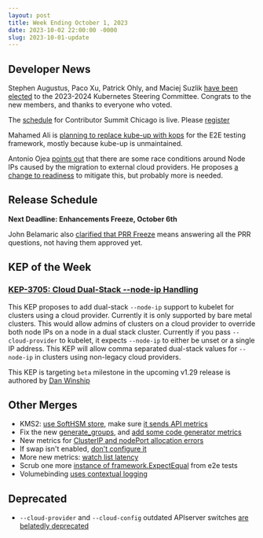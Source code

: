 ```yaml
---
layout: post
title: Week Ending October 1, 2023
date: 2023-10-02 22:00:00 -0000
slug: 2023-10-01-update
---
```


## Developer News

Stephen Augustus, Paco Xu, Patrick Ohly, and Maciej Suzlik [have been elected](https://groups.google.com/a/kubernetes.io/g/dev/c/jbbgiSWMq98) to the 2023-2024 Kubernetes Steering Committee.  Congrats to the new members, and thanks to everyone who voted.

The [schedule](https://www.kubernetes.dev/events/2023/kcsna/schedule/) for Contributor Summit Chicago is live.  Please [register](https://www.kubernetes.dev/events/2023/kcsna/registration/)

Mahamed Ali is [planning to replace kube-up with kops](https://groups.google.com/a/kubernetes.io/g/dev/c/bFARAiK-K90) for the E2E testing framework, mostly because kube-up is unmaintained.

Antonio Ojea [points out](https://github.com/kubernetes/kubernetes/pull/120753) that there are some race conditions around Node IPs caused by the migration to external cloud providers.  He proposes [a change to readiness](https://github.com/kubernetes/kubernetes/pull/120753) to mitigate this, but probably more is needed.

## Release Schedule

**Next Deadline: Enhancements Freeze, October 6th**

John Belamaric also [clarified that PRR Freeze](https://groups.google.com/a/kubernetes.io/g/dev/c/CQ33yPqp-H4) means answering all the PRR questions, not having them approved yet.

## KEP of the Week

### [KEP-3705: Cloud Dual-Stack --node-ip Handling](https://github.com/kubernetes/enhancements/tree/master/keps/sig-network/3705-cloud-node-ips)

This KEP proposes to add dual-stack `--node-ip` support to kubelet for clusters using a cloud provider. Currently it is only supported by bare metal clusters. This would allow admins of clusters on a cloud provider to override both node IPs on a node in a dual stack cluster. Currently if you pass `--cloud-provider` to kubelet, it expects `--node-ip` to either be unset or a single IP address. This KEP will allow comma separated dual-stack values for `--node-ip` in clusters using non-legacy cloud providers.

This KEP is targeting `beta` milestone in the upcoming v1.29 release is authored by [Dan Winship](https://github.com/danwinship)

## Other Merges

* KMS2: [use SoftHSM store](https://github.com/kubernetes/kubernetes/pull/120896), make sure [it sends API metrics](https://github.com/kubernetes/kubernetes/pull/120544)
* Fix the new [generate_groups](https://github.com/kubernetes/kubernetes/pull/120877), and [add some code generator metrics](https://github.com/kubernetes/kubernetes/pull/120050)
* New metrics for [ClusterIP and nodePort allocation errors](https://github.com/kubernetes/kubernetes/pull/120843)
* If swap isn't enabled, [don't configure it](https://github.com/kubernetes/kubernetes/pull/120784)
* More new metrics: [watch list latency](https://github.com/kubernetes/kubernetes/pull/120490)
* Scrub one more [instance of framework.ExpectEqual](https://github.com/kubernetes/kubernetes/pull/119485) from e2e tests
* Volumebinding [uses contextual logging](https://github.com/kubernetes/kubernetes/pull/116803)

## Deprecated

* `--cloud-provider` and `--cloud-config` outdated APIserver switches [are belatedly deprecated](https://github.com/kubernetes/kubernetes/pull/120903)
